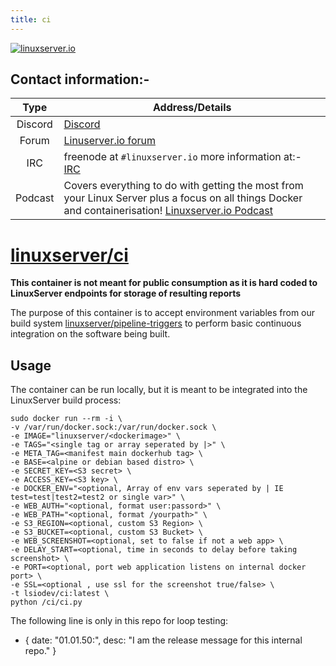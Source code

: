 ```yaml
---
title: ci
---
```

[linuxserverurl]: https://linuxserver.io
[forumurl]: https://forum.linuxserver.io
[ircurl]: https://www.linuxserver.io/irc/
[podcasturl]: https://www.linuxserver.io/podcast/
[huburl]: https://hub.docker.com/r/linuxserver/ci/
[pipelineurl]: https://github.com/linuxserver/pipeline-triggers

[![linuxserver.io](https://raw.githubusercontent.com/linuxserver/docker-templates/master/linuxserver.io/img/linuxserver_medium.png?v=4&s=4000)][linuxserverurl]


## Contact information:-

| Type | Address/Details |
| :---: | --- |
| Discord | [Discord](https://discord.gg/YWrKVTn) |
| Forum | [Linuserver.io forum][forumurl] |
| IRC | freenode at `#linuxserver.io` more information at:- [IRC][ircurl]
| Podcast | Covers everything to do with getting the most from your Linux Server plus a focus on all things Docker and containerisation! [Linuxserver.io Podcast][podcasturl] |

# [linuxserver/ci][huburl]

**This container is not meant for public consumption as it is hard coded to LinuxServer endpoints for storage of resulting reports**

The purpose of this container is to accept environment variables from our build system [linuxserver/pipeline-triggers][pipelineurl] to perform basic continuous integration on the software being built.

## Usage

The container can be run locally, but it is meant to be integrated into the LinuxServer build process:

```
sudo docker run --rm -i \
-v /var/run/docker.sock:/var/run/docker.sock \
-e IMAGE="linuxserver/<dockerimage>" \
-e TAGS="<single tag or array seperated by |>" \
-e META_TAG=<manifest main dockerhub tag> \
-e BASE=<alpine or debian based distro> \
-e SECRET_KEY=<S3 secret> \
-e ACCESS_KEY=<S3 key> \
-e DOCKER_ENV="<optional, Array of env vars seperated by | IE test=test|test2=test2 or single var>" \
-e WEB_AUTH="<optional, format user:passord>" \
-e WEB_PATH="<optional, format /yourpath>" \
-e S3_REGION=<optional, custom S3 Region> \
-e S3_BUCKET=<optional, custom S3 Bucket> \
-e WEB_SCREENSHOT=<optional, set to false if not a web app> \
-e DELAY_START=<optional, time in seconds to delay before taking screenshot> \
-e PORT=<optional, port web application listens on internal docker port> \
-e SSL=<optional , use ssl for the screenshot true/false> \
-t lsiodev/ci:latest \
python /ci/ci.py
```

The following line is only in this repo for loop testing:

- { date: "01.01.50:", desc: "I am the release message for this internal repo." }
